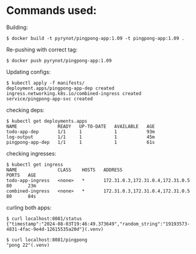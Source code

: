 # Commands used:

Building:
```console
$ docker build -t pyrynot/pingpong-app:1.09 -t pingpong-app:1.09 .
```

Re-pushing with correct tag:
```console
$ docker push pyrynot/pingpong-app:1.09 
```


Updating configs:
```console
$ kubectl apply -f manifests/
deployment.apps/pingpong-app-dep created
ingress.networking.k8s.io/combined-ingress created
service/pingpong-app-svc created
```


checking deps:
```console
$ kubectl get deployments.apps
NAME               READY   UP-TO-DATE   AVAILABLE   AGE
todo-app-dep       1/1     1            1           93m
log-output         1/1     1            1           45m
pingpong-app-dep   1/1     1            1           61s
```

checking ingresses:
```console
$ kubectl get ingress
NAME               CLASS    HOSTS   ADDRESS                            PORTS   AGE
todo-app-ingress   <none>   *       172.31.0.3,172.31.0.4,172.31.0.5   80      23m
combined-ingress   <none>   *       172.31.0.3,172.31.0.4,172.31.0.5   80      84s
```

curling both apps:
```console
$ curl localhost:8081/status
{"timestamp":"2024-08-03T19:46:49.373649","random_string":"19193573-4831-4fac-9e4d-12615535a20d"}(.venv)      

$ curl localhost:8081/pingpong
"pong 22"(.venv)
```